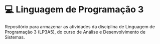 # 💻 Linguagem de Programação 3

Repositório para armazenar as atividades da disciplina de Linguagem de Programação 3 (LP3A5), do curso de Análise e Desenvolvimento de Sistemas.
